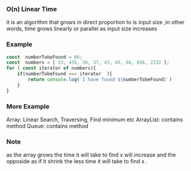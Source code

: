 ### O(n) Linear Time
it is an algorithm that grows in direct proportion to is input size ,in other words,
time grows linearly or parallel  as input size increases

### Example 
```js
const  numberTobeFound = 66;
const  numbers = [ 33, 435, 36, 37, 43, 45, 66, 656, 2232 ];
for ( const iterator of numbers){
    if(numberTobeFound === iterator  ){
        return console.log(`I have found ${numberTobeFound}`)
    }
}
```
 ### More Example
Array: Linear Search, Traversing, Find minimum etc
ArrayList: contains method
Queue: contains method

### Note 
as the array grows the time it will take to find x will increase and the opposide as if it shrink the less time it will take to find x . 

